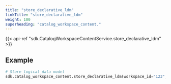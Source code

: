 ```yaml
---
title: "store_declarative_ldm"
linkTitle: "store_declarative_ldm"
weight: 100
superheading: "catalog_workspace_content."
---
```


{{< api-ref "sdk.CatalogWorkspaceContentService.store_declarative_ldm" >}}

## Example

```python
# Store logical data model
sdk.catalog_workspace_content.store_declarative_ldm(workspace_id="123", layout_root_path=Path.cwd())
```
